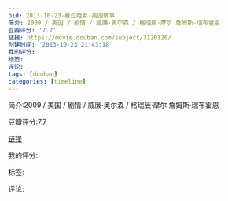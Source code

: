 ```yaml
---
pid: 2013-10-23-看过电影-美国情事
简介: 2009 / 美国 / 剧情 / 威廉·奥尔森 / 格瑞辰·摩尔 詹姆斯·瑞布霍恩
豆瓣评分: '7.7'
链接: https://movie.douban.com/subject/3120120/
创建时间: '2013-10-23 21:43:18'
我的评分:
标签:
评论:
tags: [douban]
categories: [timeline]
---
```

简介:2009 / 美国 / 剧情 / 威廉·奥尔森 / 格瑞辰·摩尔 詹姆斯·瑞布霍恩

豆瓣评分:7.7

[链接](https://movie.douban.com/subject/3120120/)

我的评分:

标签:

评论:

